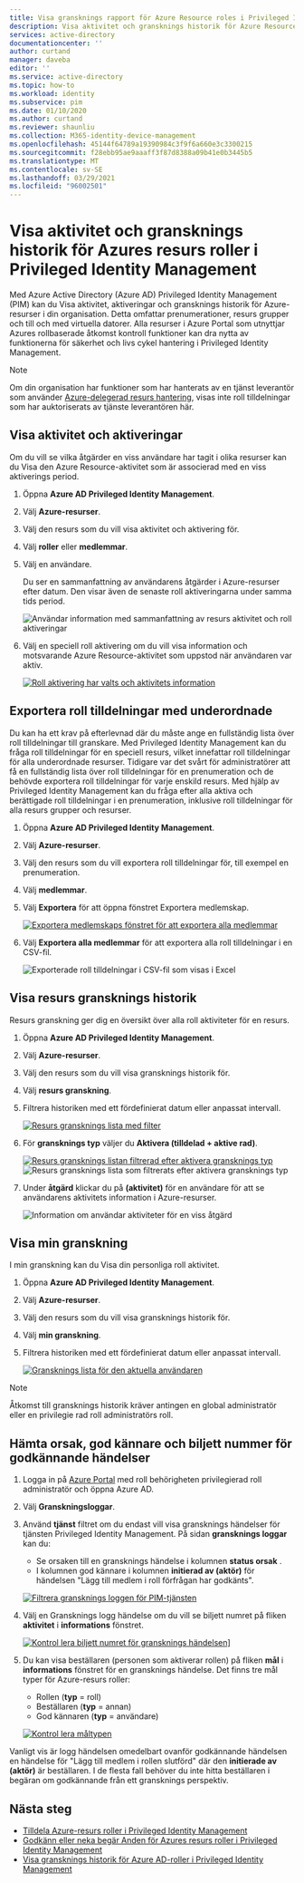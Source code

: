 ```yaml
---
title: Visa gransknings rapport för Azure Resource roles i Privileged Identity Management (PIM) – Azure AD | Microsoft Docs
description: Visa aktivitet och gransknings historik för Azure Resource roles i Azure AD Privileged Identity Management (PIM).
services: active-directory
documentationcenter: ''
author: curtand
manager: daveba
editor: ''
ms.service: active-directory
ms.topic: how-to
ms.workload: identity
ms.subservice: pim
ms.date: 01/10/2020
ms.author: curtand
ms.reviewer: shaunliu
ms.collection: M365-identity-device-management
ms.openlocfilehash: 45144f64789a19390984c3f9f6a660e3c3300215
ms.sourcegitcommit: f28ebb95ae9aaaff3f87d8388a09b41e0b3445b5
ms.translationtype: MT
ms.contentlocale: sv-SE
ms.lasthandoff: 03/29/2021
ms.locfileid: "96002501"
---
```

# <a name="view-activity-and-audit-history-for-azure-resource-roles-in-privileged-identity-management"></a>Visa aktivitet och gransknings historik för Azures resurs roller i Privileged Identity Management

Med Azure Active Directory (Azure AD) Privileged Identity Management (PIM) kan du Visa aktivitet, aktiveringar och gransknings historik för Azure-resurser i din organisation. Detta omfattar prenumerationer, resurs grupper och till och med virtuella datorer. Alla resurser i Azure Portal som utnyttjar Azures rollbaserade åtkomst kontroll funktioner kan dra nytta av funktionerna för säkerhet och livs cykel hantering i Privileged Identity Management.

> [!NOTE]
> Om din organisation har funktioner som har hanterats av en tjänst leverantör som använder [Azure-delegerad resurs hantering](../../lighthouse/concepts/azure-delegated-resource-management.md), visas inte roll tilldelningar som har auktoriserats av tjänste leverantören här.

## <a name="view-activity-and-activations"></a>Visa aktivitet och aktiveringar

Om du vill se vilka åtgärder en viss användare har tagit i olika resurser kan du Visa den Azure Resource-aktivitet som är associerad med en viss aktiverings period.

1. Öppna **Azure AD Privileged Identity Management**.

1. Välj **Azure-resurser**.

1. Välj den resurs som du vill visa aktivitet och aktivering för.

1. Välj **roller** eller **medlemmar**.

1. Välj en användare.

    Du ser en sammanfattning av användarens åtgärder i Azure-resurser efter datum. Den visar även de senaste roll aktiveringarna under samma tids period.

    ![Användar information med sammanfattning av resurs aktivitet och roll aktiveringar](media/azure-pim-resource-rbac/rbac-user-details.png)

1. Välj en speciell roll aktivering om du vill visa information och motsvarande Azure Resource-aktivitet som uppstod när användaren var aktiv.

    [![Roll aktivering har valts och aktivitets information](media/azure-pim-resource-rbac/export-membership.png "Roll aktivering har valts och aktivitets information")](media/azure-pim-resource-rbac/export-membership.png)

## <a name="export-role-assignments-with-children"></a>Exportera roll tilldelningar med underordnade

Du kan ha ett krav på efterlevnad där du måste ange en fullständig lista över roll tilldelningar till granskare. Med Privileged Identity Management kan du fråga roll tilldelningar för en speciell resurs, vilket innefattar roll tilldelningar för alla underordnade resurser. Tidigare var det svårt för administratörer att få en fullständig lista över roll tilldelningar för en prenumeration och de behövde exportera roll tilldelningar för varje enskild resurs. Med hjälp av Privileged Identity Management kan du fråga efter alla aktiva och berättigade roll tilldelningar i en prenumeration, inklusive roll tilldelningar för alla resurs grupper och resurser.

1. Öppna **Azure AD Privileged Identity Management**.

1. Välj **Azure-resurser**.

1. Välj den resurs som du vill exportera roll tilldelningar för, till exempel en prenumeration.

1. Välj **medlemmar**.

1. Välj **Exportera** för att öppna fönstret Exportera medlemskap.

    [![Exportera medlemskaps fönstret för att exportera alla medlemmar](media/azure-pim-resource-rbac/export-membership.png "Exportera medlemskaps sidan för att exportera alla medlemmar")](media/azure-pim-resource-rbac/export-membership.png)

1. Välj **Exportera alla medlemmar** för att exportera alla roll tilldelningar i en CSV-fil.

    ![Exporterade roll tilldelningar i CSV-fil som visas i Excel](media/azure-pim-resource-rbac/export-csv.png)

## <a name="view-resource-audit-history"></a>Visa resurs gransknings historik

Resurs granskning ger dig en översikt över alla roll aktiviteter för en resurs.

1. Öppna **Azure AD Privileged Identity Management**.

1. Välj **Azure-resurser**.

1. Välj den resurs som du vill visa gransknings historik för.

1. Välj **resurs granskning**.

1. Filtrera historiken med ett fördefinierat datum eller anpassat intervall.

    [![Resurs gransknings lista med filter](media/azure-pim-resource-rbac/rbac-resource-audit.png "Resurs gransknings lista med filter")](media/azure-pim-resource-rbac/rbac-resource-audit.png)

1. För **gransknings typ** väljer du **Aktivera (tilldelad + aktive rad)**.

    [![Resurs gransknings listan filtrerad efter aktivera gransknings typ](media/azure-pim-resource-rbac/rbac-audit-activity.png "Resurs gransknings lista filtrerad efter aktivering")](media/azure-pim-resource-rbac/rbac-audit-activity.png) ![ Resurs gransknings lista som filtrerats efter aktivera gransknings typ](media/azure-pim-resource-rbac/rbac-audit-activity.png)

1. Under **åtgärd** klickar du på **(aktivitet)** för en användare för att se användarens aktivitets information i Azure-resurser.

    ![Information om användar aktiviteter för en viss åtgärd](media/azure-pim-resource-rbac/rbac-audit-activity-details.png)

## <a name="view-my-audit"></a>Visa min granskning

I min granskning kan du Visa din personliga roll aktivitet.

1. Öppna **Azure AD Privileged Identity Management**.

1. Välj **Azure-resurser**.

1. Välj den resurs som du vill visa gransknings historik för.

1. Välj **min granskning**.

1. Filtrera historiken med ett fördefinierat datum eller anpassat intervall.

    [![Gransknings lista för den aktuella användaren](media/azure-pim-resource-rbac/my-audit-time.png "Gransknings lista för den aktuella användaren")](media/azure-pim-resource-rbac/my-audit-time.png)

> [!NOTE]
> Åtkomst till gransknings historik kräver antingen en global administratör eller en privilegie rad roll administratörs roll.

## <a name="get-reason-approver-and-ticket-number-for-approval-events"></a>Hämta orsak, god kännare och biljett nummer för godkännande händelser

1. Logga in på [Azure Portal](https://aad.portal.azure.com) med roll behörigheten privilegierad roll administratör och öppna Azure AD.
1. Välj **Granskningsloggar**.
1. Använd **tjänst** filtret om du endast vill visa gransknings händelser för tjänsten Privileged Identity Management. På sidan **gransknings loggar** kan du:

    - Se orsaken till en gransknings händelse i kolumnen **status orsak** .
    - I kolumnen god kännare i kolumnen **initierad av (aktör)** för händelsen "Lägg till medlem i roll förfrågan har godkänts".

    [![Filtrera gransknings loggen för PIM-tjänsten](media/azure-pim-resource-rbac/filter-audit-logs.png "Filtrera gransknings loggen för PIM-tjänsten")](media/azure-pim-resource-rbac/filter-audit-logs.png)

1. Välj en Gransknings logg händelse om du vill se biljett numret på fliken **aktivitet** i **informations** fönstret.
  
    [![Kontrol lera biljett numret för gransknings händelsen](media/azure-pim-resource-rbac/audit-event-ticket-number.png "Kontrol lera biljett numret för gransknings händelsen")](media/azure-pim-resource-rbac/audit-event-ticket-number.png)]

1. Du kan visa beställaren (personen som aktiverar rollen) på fliken **mål** i **informations** fönstret för en gransknings händelse. Det finns tre mål typer för Azure-resurs roller:

    - Rollen (**typ** = roll)
    - Beställaren (**typ** = annan)
    - God kännaren (**typ** = användare)

    [![Kontrol lera måltypen](media/azure-pim-resource-rbac/audit-event-target-type.png "Kontrol lera måltypen")](media/azure-pim-resource-rbac/audit-event-target-type.png)

Vanligt vis är logg händelsen omedelbart ovanför godkännande händelsen en händelse för "Lägg till medlem i rollen slutförd" där den **initierade av (aktör)** är beställaren. I de flesta fall behöver du inte hitta beställaren i begäran om godkännande från ett gransknings perspektiv.

## <a name="next-steps"></a>Nästa steg

- [Tilldela Azure-resurs roller i Privileged Identity Management](pim-resource-roles-assign-roles.md)
- [Godkänn eller neka begär Anden för Azures resurs roller i Privileged Identity Management](pim-resource-roles-approval-workflow.md)
- [Visa gransknings historik för Azure AD-roller i Privileged Identity Management](pim-how-to-use-audit-log.md)
